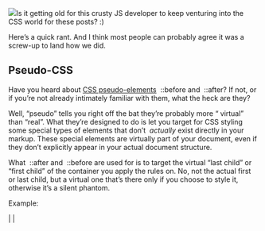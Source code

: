 ![][1]Is it getting old for this crusty JS developer to keep venturing into the
CSS world for these posts?
:)

Here’s a quick rant. And I think most people can probably agree it was a
screw-up to land how we did.

## [][2]Pseudo-CSS

Have you heard about [CSS pseudo-elements][3]  ::before and  ::after? If not,
or if you’re not already intimately familiar with them, what the heck are they?

Well, “pseudo” tells you right off the bat they’re probably more “
virtual” than “real”. What they’re designed to do is let you target for CSS 
styling some special types of elements that don’t
 *actually* exist directly in your markup. These special elements are
virtually part of your document, even if they don’t explicitly appear in your 
actual document structure.

What  ::after and  ::before are used for is to target the virtual “last
child” or “first child” of the container you apply the rules on. No, not the 
actual first or last child, but a virtual one that’s there only if you choose to
style it, otherwise it’s a silent phantom.

Example:

|  | <style>

I am not the only text in this box

Cool, huh?

The purpose of the  content rule in pseduo-elements is to add flourishes of
visual-decoration from your CSS, as presentation-only content, rather than 
cluttering up your markup with presentation stuff. For instance, you might add “
external link” marker icons after your external links, or add stylized quotation
marks around a block-quote element, etc.

**NOTE:** You may see it recorded as either  ::after or  :after. Technically,
pseudo-elements and pseudo-selectors are supposed to switch to
  :: instead of  :. In most browsers, either works. I use  :: here since it’
s the future!

## [][4]After what?

If you’re paying attention, though,  ::before and  ::after have a strange
semantic. If you’ve been following my recent rants on CSS, you know I have
 [very strong opinions about CSS and semantics][5].

The word “before” and “after” indicate to most people that the content
you’re adding would be strictly before, or after, the element they’re styled 
against. That is, they’d be strictly siblings to our container.

But what’s really happening is we’re revealing and styling virtual children
of our container, both in the virtual first-child position, and the virtual last
-child position.

Yeah, “after” doesn’t mean “after”, it means “at the very end of”. **Sigh.** 
More semantic
 *screw-ups*. This seems to be happening a lot.

We already have a strong precedent in the JS world for adding some child to the
end of an element after all other children, or inserting some child before all 
other children. In the world of JS frameworks (jQuery, etc), or even just in the
built-in native DOM API, we call something like
  parent.appendChild(child) to append a child to the end of the children list
of a parent container. It might have been nice(r) if CSS had named
  ::afterinstead  ::append or  ::append-child to give us a better semantic.

What about  ::before. Well, the native DOM API doesn’t have a  prependChild(),
so we have to do the more round-about
  parent.insertBefore(child,parent.firstChild). Ugh. JS frameworks thankfully
gave us things like
  prepend() to do the task. So the nice(r) counter-part in CSS could/should
have been
  ::prepend or ::prepend-child.

## ::repeat-mistakes:no

This whole semantically bizarre CSS thing is frustrating, not in the one
instance but in the fact that it happens a lot. But, I guess that’s just the 
life of a web developer.

Still, I think if we call out such *mistakes*, maybe we can, as time goes on,
see less of them. Hopefully!
?

What do you think? Was CSS right to call it  ::after? Or, should they add a
more semantic alias like::append and deprecate the busted one? Or should I
just
  ::get-over-it?

Tell us what you think in the discussion thread below!

 [1]: img/shutterstock_145488154-660x380.jpg
 [2]: https://gist.github.com/getify/5d05f1d6971fe02286b5#pseudo-css
 [3]: https://developer.mozilla.org/en-US/docs/Web/CSS/Pseudo-elements
 [4]: https://gist.github.com/getify/5d05f1d6971fe02286b5#after-what
 [5]: http://blog.getify.com/html-vs-css-semantics/
